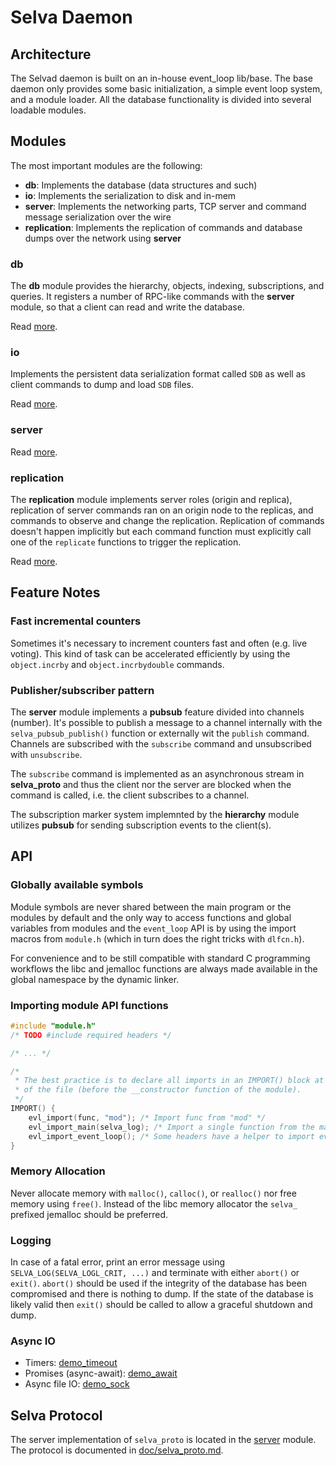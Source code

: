 <!--
Copyright (c) 2022-2024 SAULX

SPDX-License-Identifier: MIT
-->

# Selva Daemon

## Architecture

The Selvad daemon is built on an in-house event\_loop lib/base. The base daemon
only provides some basic initialization, a simple event loop system, and a
module loader. All the database functionality is divided into several loadable
modules.

## Modules

The most important modules are the following:

- **db**: Implements the database (data structures and such)
- **io**: Implements the serialization to disk and in-mem
- **server**: Implements the networking parts, TCP server and command message serialization over the wire
- **replication**: Implements the replication of commands and database dumps over the network using **server**

### db

The **db** module provides the hierarchy, objects, indexing, subscriptions, and queries.
It registers a number of RPC-like commands with the **server** module, so that a client
can read and write the database.

Read [more](modules/db/README.md).

### io

Implements the persistent data serialization format called `SDB` as well as client
commands to dump and load `SDB` files.

Read [more](modules/io/README.md).

### server

Read [more](modules/server/README.md).


### replication

The **replication** module implements server roles (origin and replica),
replication of server commands ran on an origin node to the replicas, and
commands to observe and change the replication. Replication of commands doesn't
happen implicitly but each command function must explicitly call one of the
`replicate` functions to trigger the replication.

Read [more](modules/replication/README.md).

## Feature Notes

### Fast incremental counters

Sometimes it's necessary to increment counters fast and often (e.g. live
voting). This kind of task can be accelerated efficiently by using the
`object.incrby` and `object.incrbydouble` commands.

### Publisher/subscriber pattern

The **server** module implements a **pubsub** feature divided into channels
(number). It's possible to publish a message to a channel internally with the
`selva_pubsub_publish()` function or externally wit the `publish` command.
Channels are subscribed with the `subscribe` command and unsubscribed with
`unsubscribe`.

The `subscribe` command is implemented as an asynchronous stream in
**selva_proto** and thus the client nor the server are blocked when the
command is called, i.e. the client subscribes to a channel.

The subscription marker system implemnted by the **hierarchy** module utilizes
**pubsub** for sending subscription events to the client(s).

## API

### Globally available symbols

Module symbols are never shared between the main program or the modules by
default and the only way to access functions and global variables from modules
and the `event_loop` API is by using the import macros from `module.h` (which
in turn does the right tricks with `dlfcn.h`).

For convenience and to be still compatible with standard C programming workflows
the libc and jemalloc functions are always made available in the global namespace
by the dynamic linker.

### Importing module API functions

```c
#include "module.h"
/* TODO #include required headers */

/* ... */

/*
 * The best practice is to declare all imports in an IMPORT() block at the end
 * of the file (before the __constructor function of the module).
 */
IMPORT() {
    evl_import(func, "mod"); /* Import func from "mod" */
    evl_import_main(selva_log); /* Import a single function from the main program. */
    evl_import_event_loop(); /* Some headers have a helper to import everything at once. */
}
```

### Memory Allocation

Never allocate memory with `malloc()`, `calloc()`, or `realloc()` nor free
memory using `free()`. Instead of the libc memory allocator the `selva_`
prefixed jemalloc should be preferred.

### Logging

In case of a fatal error, print an error message using `SELVA_LOG(SELVA_LOGL_CRIT, ...)`
and terminate with either `abort()` or `exit()`. `abort()` should be used if the
integrity of the database has been compromised and there is nothing to dump. If the
state of the database is likely valid then `exit()` should be called to allow a
graceful shutdown and dump.

### Async IO

- Timers: [demo\_timeout](../modules/demo_timeout)
- Promises (async-await): [demo\_await](../modules/demo_await)
- Async file IO: [demo\_sock](../modules/demo_sock)

## Selva Protocol

The server implementation of `selva_proto` is located in the
[server](../modules/server) module. The protocol is documented in
[doc/selva\_proto.md](modules/server/selva_proto.md).
